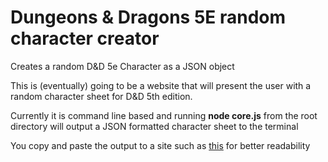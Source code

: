# Dungeons & Dragons 5E random character creator
Creates a random D&amp;D 5e Character as a JSON object

This is (eventually) going to be a website that will present the user with a random character sheet for D&D 5th edition.

Currently it is command line based and running **node core.js** from the root directory will output a JSON formatted character sheet to the terminal

You copy and paste the output to a site such as [this](http://jsonviewer.stack.hu/) for better readability

